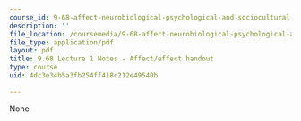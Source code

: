 ```yaml
---
course_id: 9-68-affect-neurobiological-psychological-and-sociocultural-counterparts-of-feelings-spring-2013
description: ''
file_location: /coursemedia/9-68-affect-neurobiological-psychological-and-sociocultural-counterparts-of-feelings-spring-2013/4dc3e34b5a3fb254ff418c212e49540b_MIT9_68S13_affct-effct_L1.pdf
file_type: application/pdf
layout: pdf
title: 9.68 Lecture 1 Notes - Affect/effect handout
type: course
uid: 4dc3e34b5a3fb254ff418c212e49540b

---
```

None